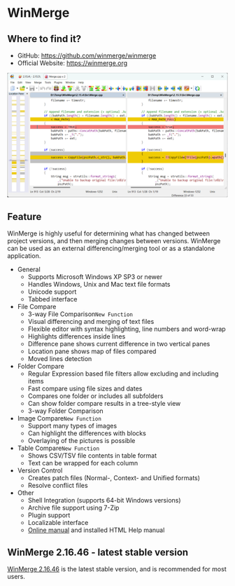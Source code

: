 # WinMerge

## Where to find it?

* GitHub: https://github.com/winmerge/winmerge
* Official Website: https://winmerge.org

![](img/WinMerge.png)

## Feature

WinMerge is highly useful for determining what has changed between project versions, and then merging changes between versions. WinMerge can be used as an external differencing/merging tool or as a standalone application.

* General
    * Supports Microsoft Windows XP SP3 or newer
    * Handles Windows, Unix and Mac text file formats
    * Unicode support
    * Tabbed interface
* File Compare
    * 3-way File Comparison`New Function`
    * Visual differencing and merging of text files
    * Flexible editor with syntax highlighting, line numbers and word-wrap
    * Highlights differences inside lines
    * Difference pane shows current difference in two vertical panes
    * Location pane shows map of files compared
    * Moved lines detection
* Folder Compare
    * Regular Expression based file filters allow excluding and including items
    * Fast compare using file sizes and dates
    * Compares one folder or includes all subfolders
    * Can show folder compare results in a tree-style view
    * 3-way Folder Comparison
* Image Compare`New Function`
    * Support many types of images
    * Can highlight the differences with blocks
    * Overlaying of the pictures is possible
* Table Compare`New Function`
    * Shows CSV/TSV file contents in table format
    * Text can be wrapped for each column
* Version Control
    * Creates patch files (Normal-, Context- and Unified formats)
    * Resolve conflict files
* Other
    * Shell Integration (supports 64-bit Windows versions)
    * Archive file support using 7-Zip
    * Plugin support
    * Localizable interface
    * [Online manual](https://manual.winmerge.org/en/) and installed HTML Help manual

## WinMerge 2.16.46 - latest stable version

[WinMerge 2.16.46](https://winmerge.org/downloads/?lang=en) is the latest stable version, and is recommended for most users.